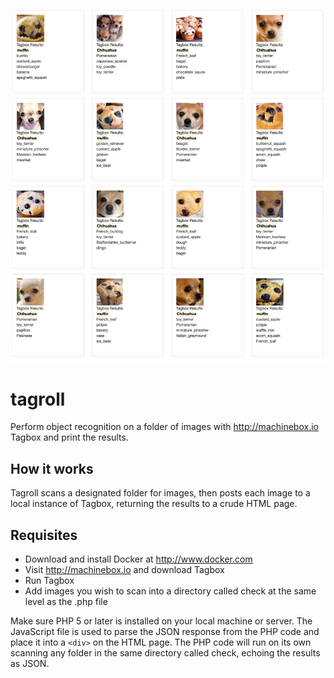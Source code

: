 ![Tagroll logo](tagroll.jpg)

# tagroll
Perform object recognition on a folder of images with http://machinebox.io Tagbox and print the results. 

## How it works
Tagroll scans a designated folder for images, then posts each image to a local instance of Tagbox, returning the results to a crude HTML page. 

## Requisites
- Download and install Docker at http://www.docker.com
- Visit http://machinebox.io and download Tagbox
- Run Tagbox
- Add images you wish to scan into a directory called check at the same level as the .php file

Make sure PHP 5 or later is installed on your local machine or server. The JavaScript file is used to parse the JSON response from the PHP code and place it into a `<div>` on the HTML page. The PHP code will run on its own scanning any folder in the same directory called check, echoing the results as JSON.
